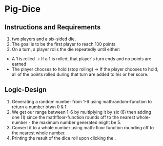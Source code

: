 # Pig-Dice
## Instructions and Requirements
1. two players and a six-sided die.
2. The goal is to be the first player to reach 100 points.
3. On a turn, a player rolls the die repeatedly until either:
  - A 1 is rolled -> If a 1 is rolled, that player's turn ends and no points are earned
  - The player chooses to hold (stop rolling) -> If the player chooses to hold, all of the points rolled during that turn are added to his or her score.
## Logic-Design
1. Generating a random number from 1-6 using mathrandom-function to return a number btwn 0 & 1.
2. We get our range between 1-6 by multiplying it by six (6) then adding one (1) since the mathfloor-function
    rounds off to the nearest whole-number - the maximum number generated might be 5.
3. Convert it to a whole number using math-floor function rounding off to the nearest whole number.
4. Printing the result of the dice roll upon clicking the .

